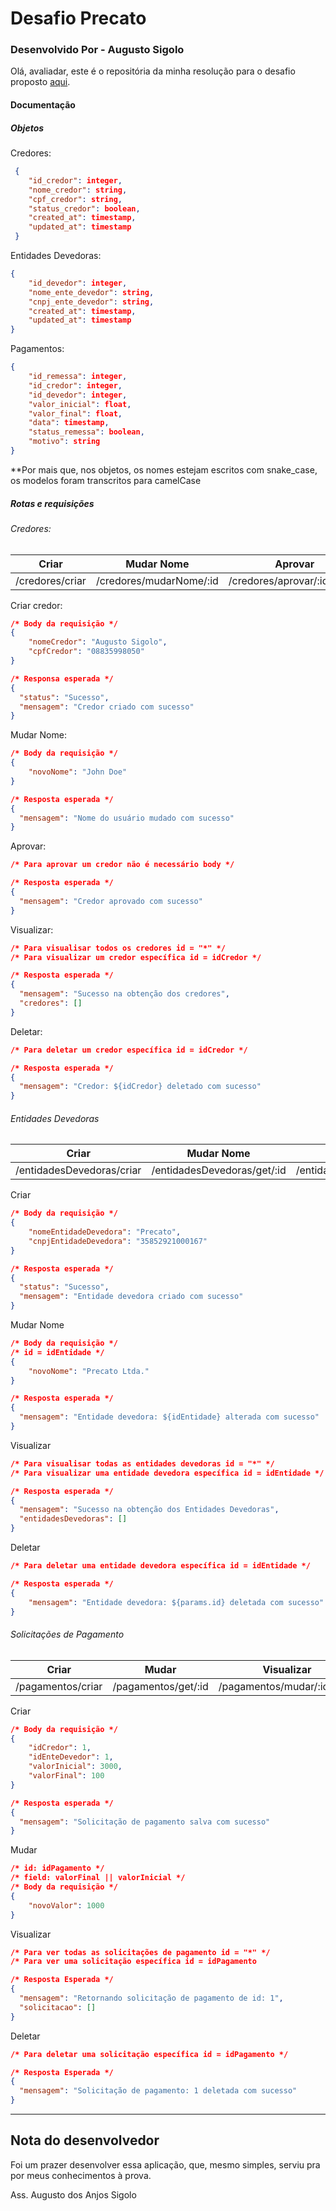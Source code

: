 # Desafio Precato

### Desenvolvido Por - Augusto Sigolo

Olá, avaliadar, este é o repositória da minha resolução para o desafio proposto [aqui](https://github.com/precato/desafio-dev-back-end/).

#### Documentação

##### Objetos

Credores:

```json
 {
	"id_credor": integer,
    "nome_credor": string,
    "cpf_credor": string,
    "status_credor": boolean,
    "created_at": timestamp,
    "updated_at": timestamp
 }
```

Entidades Devedoras:

```json
{
	"id_devedor": integer,
    "nome_ente_devedor": string,
    "cnpj_ente_devedor": string,
    "created_at": timestamp,
    "updated_at": timestamp
}
```

Pagamentos:

```json
{
	"id_remessa": integer,
    "id_credor": integer,
    "id_devedor": integer,
    "valor_inicial": float,
    "valor_final": float,
    "data": timestamp,
    "status_remessa": boolean,
    "motivo": string
}
```

**Por mais que, nos objetos, os nomes estejam escritos com snake_case, os modelos foram transcritos para camelCase

##### Rotas e requisições

###### Credores:

| Criar           | Mudar Nome              | Aprovar                     | Visualizar        | Deletar              |
| --------------- | ----------------------- | --------------------------- | ----------------- | -------------------- |
| /credores/criar | /credores/mudarNome/:id | /credores/aprovar/:idCredor | /credores/get/:id | /credores/delete/:id |

Criar credor:

```json
/* Body da requisição */
{
	"nomeCredor": "Augusto Sigolo",
	"cpfCredor": "08835998050"
}

/* Responsa esperada */
{
  "status": "Sucesso",
  "mensagem": "Credor criado com sucesso"
}
```

Mudar Nome:

```json
/* Body da requisição */
{
	"novoNome": "John Doe"
}

/* Resposta esperada */
{
  "mensagem": "Nome do usuário mudado com sucesso"
}
```

Aprovar:

```json
/* Para aprovar um credor não é necessário body */

/* Resposta esperada */
{
  "mensagem": "Credor aprovado com sucesso"
}
```

Visualizar:

```json
/* Para visualisar todos os credores id = "*" */
/* Para visualizar um credor específica id = idCredor */

/* Resposta esperada */
{
  "mensagem": "Sucesso na obtenção dos credores",
  "credores": []
}
```

Deletar:

```json
/* Para deletar um credor específica id = idCredor */

/* Resposta esperada */
{
  "mensagem": "Credor: ${idCredor} deletado com sucesso"
}
```

###### Entidades Devedoras

| Criar                     | Mudar Nome                  | Visualizar                     | Delete                            |
| ------------------------- | --------------------------- | ------------------------------ | --------------------------------- |
| /entidadesDevedoras/criar | /entidadesDevedoras/get/:id | /entidadesDevedoras/delete/:id | /entidadesDevedoras/mudarNome/:id |

Criar

```json
/* Body da requisição */
{
	"nomeEntidadeDevedora": "Precato",
	"cnpjEntidadeDevedora": "35852921000167"
}

/* Resposta esperada */
{
  "status": "Sucesso",
  "mensagem": "Entidade devedora criado com sucesso"
}
```

Mudar Nome

```json
/* Body da requisição */
/* id = idEntidade */
{
	"novoNome": "Precato Ltda."
}

/* Resposta esperada */
{
  "mensagem": "Entidade devedora: ${idEntidade} alterada com sucesso"
}
```

Visualizar

```json
/* Para visualisar todas as entidades devedoras id = "*" */
/* Para visualizar uma entidade devedora específica id = idEntidade */

/* Resposta esperada */
{
  "mensagem": "Sucesso na obtenção dos Entidades Devedoras",
  "entidadesDevedoras": []
}
```

Deletar

```json
/* Para deletar uma entidade devedora específica id = idEntidade */

/* Resposta esperada */
{
    "mensagem": "Entidade devedora: ${params.id} deletada com sucesso"
}
```

###### Solicitações de Pagamento

| Criar             | Mudar               | Visualizar                   | Deletar                |
| ----------------- | ------------------- | ---------------------------- | ---------------------- |
| /pagamentos/criar | /pagamentos/get/:id | /pagamentos/mudar/:id/:field | /pagamentos/delete/:id |

Criar

```json
/* Body da requisição */
{
	"idCredor": 1,
	"idEnteDevedor": 1,
	"valorInicial": 3000,
	"valorFinal": 100
}

/* Resposta esperada */
{
  "mensagem": "Solicitação de pagamento salva com sucesso"
}
```

Mudar

```json
/* id: idPagamento */
/* field: valorFinal || valorInicial */
/* Body da requisição */
{
	"novoValor": 1000
}
```

Visualizar

```json
/* Para ver todas as solicitações de pagamento id = "*" */
/* Para ver uma solicitação específica id = idPagamento

/* Resposta Esperada */
{
  "mensagem": "Retornando solicitação de pagamento de id: 1",
  "solicitacao": []
}
```

Deletar

```json
/* Para deletar uma solicitação específica id = idPagamento */

/* Resposta Esperada */
{
  "mensagem": "Solicitação de pagamento: 1 deletada com sucesso"
}
```

------

## Nota do desenvolvedor

Foi um prazer desenvolver essa aplicação, que, mesmo simples, serviu pra por meus conhecimentos à prova.

Ass. Augusto dos Anjos Sigolo
